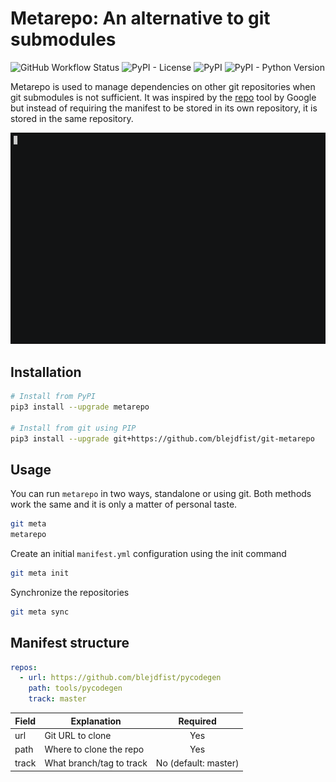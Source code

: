 # Metarepo: An alternative to git submodules

![GitHub Workflow Status](https://img.shields.io/github/workflow/status/blejdfist/git-metarepo/Python%20package)
![PyPI - License](https://img.shields.io/pypi/l/metarepo)
![PyPI](https://img.shields.io/pypi/v/metarepo)
![PyPI - Python Version](https://img.shields.io/pypi/pyversions/metarepo)

Metarepo is used to manage dependencies on other git repositories when git submodules is not sufficient.
It was inspired by the [repo](https://gerrit.googlesource.com/git-repo/) tool by Google but instead of requiring the
manifest to be stored in its own repository, it is stored in the same repository.

![Demo](https://raw.githubusercontent.com/blejdfist/git-metarepo/master/assets/demo.gif)

## Installation

```bash
# Install from PyPI
pip3 install --upgrade metarepo

# Install from git using PIP
pip3 install --upgrade git+https://github.com/blejdfist/git-metarepo
```

## Usage

You can run `metarepo` in two ways, standalone or using git. Both methods work the same and it is only a matter of personal taste.

```bash
git meta
metarepo
```

Create an initial `manifest.yml` configuration using the init command
```bash
git meta init
```

Synchronize the repositories
```bash
git meta sync
```

## Manifest structure

```yml
repos:
  - url: https://github.com/blejdfist/pycodegen
    path: tools/pycodegen
    track: master
```

| Field     | Explanation              | Required             |
| --------- | ------------------------ | :------------------: |
| url       | Git URL to clone         | Yes                  |
| path      | Where to clone the repo  | Yes                  |
| track     | What branch/tag to track | No (default: master) |
